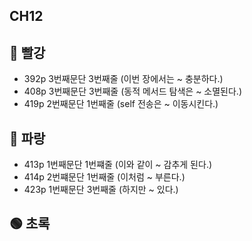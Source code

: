 ## CH12

## 🔴 빨강
+ 392p 3번째문단 3번째줄 (이번 장에서는 ~ 충분하다.)
+ 408p 3번째문단 3번째줄 (동적 메서드 탐색은 ~ 소멸된다.)
+ 419p 2번째문단 1번째줄 (self 전송은 ~ 이동시킨다.)

## 🔵 파랑
+ 413p 1번째문단 1번쨰줄 (이와 같이 ~ 감추게 된다.)
+ 414p 2번쨰문단 1번째줄 (이처럼 ~ 부른다.)
+ 423p 1번째문단 3번째줄 (하지만 ~ 있다.)

## 🟢 초록
